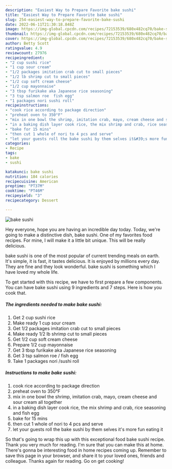 ```yaml
---
description: "Easiest Way to Prepare Favorite bake sushi"
title: "Easiest Way to Prepare Favorite bake sushi"
slug: 254-easiest-way-to-prepare-favorite-bake-sushi
date: 2022-06-11T21:30:18.848Z
image: https://img-global.cpcdn.com/recipes/72153539/680x482cq70/bake-sushi-recipe-main-photo.jpg
thumbnail: https://img-global.cpcdn.com/recipes/72153539/680x482cq70/bake-sushi-recipe-main-photo.jpg
cover: https://img-global.cpcdn.com/recipes/72153539/680x482cq70/bake-sushi-recipe-main-photo.jpg
author: Betty Scott
ratingvalue: 4.9
reviewcount: 27976
recipeingredient:
- "2 cup sushi rice"
- "1 cup sour cream"
- "1/2 packages imitation crab cut to small pieces"
- "1/2 lb shrimp cut to small pieces"
- "1/2 cup soft cream cheese"
- "1/2 cup mayonnaise"
- "3 tbsp furikake aka Japanese rice seasoning"
- "3 tsp salmon roe  fish egg"
- "1 packages nori sushi roll"
recipeinstructions:
- "cook rice according to package direction"
- "preheat oven to 350°F"
- "mix in one bowl the shrimp, imitation crab, mayo, cream cheese and sour cream all together"
- "in a baking dish layer cook rice, the mix shrimp and crab, rice seasoning and fish egg"
- "bake for 15 mins"
- "then cut 1 whole of nori to 4 pcs and serve"
- "let your guests roll the bake sushi by them selves it&#39;s more fun eating it"
categories:
- Recipe
tags:
- bake
- sushi

katakunci: bake sushi 
nutrition: 184 calories
recipecuisine: American
preptime: "PT37M"
cooktime: "PT46M"
recipeyield: "3"
recipecategory: Dessert

---
```



![bake sushi](https://img-global.cpcdn.com/recipes/72153539/680x482cq70/bake-sushi-recipe-main-photo.jpg)

Hey everyone, hope you are having an incredible day today. Today, we're going to make a distinctive dish, bake sushi. One of my favorites food recipes. For mine, I will make it a little bit unique. This will be really delicious.

bake sushi is one of the most popular of current trending meals on earth. It's simple, it is fast, it tastes delicious. It is enjoyed by millions every day. They are fine and they look wonderful. bake sushi is something which I have loved my whole life.




To get started with this recipe, we have to first prepare a few components. You can have bake sushi using 9 ingredients and 7 steps. Here is how you cook that.

<!--inarticleads1-->

##### The ingredients needed to make bake sushi:

1. Get 2 cup sushi rice
1. Make ready 1 cup sour cream
1. Get 1/2 packages imitation crab cut to small pieces
1. Make ready 1/2 lb shrimp cut to small pieces
1. Get 1/2 cup soft cream cheese
1. Prepare 1/2 cup mayonnaise
1. Get 3 tbsp furikake aka Japanese rice seasoning
1. Get 3 tsp salmon roe / fish egg
1. Take 1 packages nori /sushi roll




<!--inarticleads2-->

##### Instructions to make bake sushi:

1. cook rice according to package direction
1. preheat oven to 350°F
1. mix in one bowl the shrimp, imitation crab, mayo, cream cheese and sour cream all together
1. in a baking dish layer cook rice, the mix shrimp and crab, rice seasoning and fish egg
1. bake for 15 mins
1. then cut 1 whole of nori to 4 pcs and serve
1. let your guests roll the bake sushi by them selves it&#39;s more fun eating it




So that's going to wrap this up with this exceptional food bake sushi recipe. Thank you very much for reading. I'm sure that you can make this at home. There's gonna be interesting food in home recipes coming up. Remember to save this page in your browser, and share it to your loved ones, friends and colleague. Thanks again for reading. Go on get cooking!
